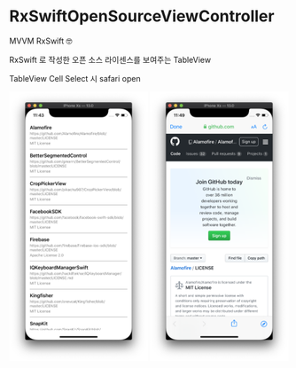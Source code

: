 # RxSwiftOpenSourceViewController

MVVM RxSwift 🤓

RxSwift 로 작성한 오픈 소스 라이센스를 보여주는 TableView

TableView Cell Select 시 safari open



<img src="DemoImage/image1.png" aligned="center" width="250"/>

<img src="DemoImage/image2.png" aligned="center" width="250"/>